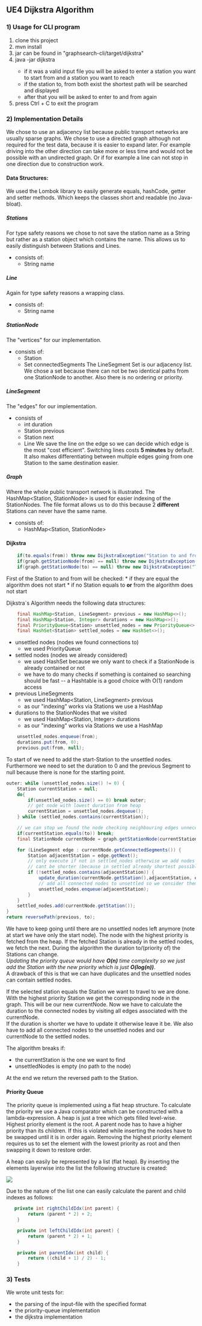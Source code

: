 ## UE4 Dijkstra Algorithm

### 1) Usage for CLI program

1) clone this project  
2) mvn install  
3) jar can be found in "graphsearch-cli/target/dijkstra"  
3) java -jar dijkstra <absolute path to input file>  
    * if it was a valid input file you will be asked to enter a station you want to start from and a station you want to reach
    * if the station to, from both exist the shortest path will be searched and displayed
    * after that you will be asked to enter to and from again
4) press Ctrl + C to exit the program


### 2) Implementation Details
We chose to use an adjacency list because public transport networks are usually sparse graphs.
We chose to use a directed graph although not required for the test data, because it is easier to expand later. For example 
driving into the other direction can take more or less time and would not be possible with an undirected graph. Or if for example a 
line can not stop in one direction due to construction work.

#### Data Structures:
We used the Lombok library to easily generate equals, hashCode, getter and setter methods.
Which keeps the classes short and readable (no Java-bloat).

##### Stations
For type safety reasons we chose to not save the station name as a String but rather as a station object which contains the name. This
allows us to easily distinguish between Stations and Lines.
* consists of:
    - String name  

##### Line
Again for type safety reasons a wrapping class.
* consists of:
    - String name

##### StationNode
The "vertices" for our implementation.
* consists of:
    - Station
    - Set<LineSegment> connectedSegments
The LineSegment Set is our adjacency list. We chose a set because there can not be two identical paths from one StationNode to another.
Also there is no ordering or priority.
    
##### LineSegment
The "edges" for our implementation.
* consists of  
    - int duration
    - Station previous
    - Station next
    - Line
We save the line on the edge so we can decide which edge is the most "cost efficient". Switching lines costs **5 minutes** by default.
It also makes differentiating between multiple edges going from one Station to the same destination easier.

##### Graph
Where the whole public transport network is illustrated. The HashMap<Station, StationNode> is used for easier indexing of the StationNodes.
The file format allows us to do this because 2 **different** Stations can never have the same name.
* consists of:
    - HashMap<Station, StationNode> 
        
#### Dijkstra
```Java
    if(to.equals(from)) throw new DijkstraException("Station to and from should not be equal.");
    if(graph.getStationNode(from) == null) throw new DijkstraException("The station you want to travel from does not exist.");
    if(graph.getStationNode(to) == null) throw new DijkstraException("The station you want to travel to does not exist.");
``` 
First of the Station to and from will be checked:
    * if they are equal the algorithm does not start
    * if no Station equals to **or** from the algorithm does not start
    

Dijkstra`s Algorithm needs the following data structures:
```Java
    final HashMap<Station, LineSegment> previous = new HashMap<>();
    final HashMap<Station, Integer> durations = new HashMap<>();
    final PriorityQueue<Station> unsettled_nodes = new PriorityQueue<>((s1, s2) -> durations.get(s1).compareTo(durations.get(s2)));
    final HashSet<Station> settled_nodes = new HashSet<>();
```
 - unsettled nodes (nodes we found connections to)
    * we used PriorityQueue<Station>
 - settled nodes (nodes we already considered)
    * we used HashSet<Station> because we only want to check if a StationNode is already contained or not
    * we have to do many checks if something is contained so searching should be fast -- a Hashtable is a good choice with O(1) random access
 - previous LineSegments
    * we used HashMap<Station, LineSegment> previous
    * as our "indexing" works via Stations we use a HashMap
 - durations to the StationNodes that we visited
    * we used HashMap<Station, Integer> durations
    * as our "indexing" works via Stations we use a HashMap
    
```Java
    unsettled_nodes.enqueue(from);
    durations.put(from, 0);
    previous.put(from, null);
```
To start of we need to add the start-Station to the unsettled nodes. Furthermore we need to set the duration to 0
and the previous Segment to null because there is none for the starting point.

```Java
outer: while (unsettled_nodes.size() != 0) {
    Station currentStation = null;
    do{
        if(unsettled_nodes.size() == 0) break outer;
        // get node with lowest duration from heap
        currentStation = unsettled_nodes.dequeue();
    } while (settled_nodes.contains(currentStation));

    // we can stop we found the node checking neighbouring edges unnecessary
    if(currentStation.equals(to)) break;
    final StationNode currentNode = graph.getStationNode(currentStation);

    for (LineSegment edge : currentNode.getConnectedSegments()) {
        Station adjacentStation = edge.getNext();
        // only execute if not in settled_nodes otherwise we add nodes multiple times + updating duration here is unnecessary
        // cant be shorter (because in settled already shortest possible (because we are always take shortest duration unsettled node next)
        if (!settled_nodes.contains(adjacentStation)) {
            update_duration(currentNode.getStation(),adjacentStation, edge, durations, previous);
            // add all connected nodes to unsettled so we consider them
            unsettled_nodes.enqueue(adjacentStation);
        }
    }
    settled_nodes.add(currentNode.getStation());
}
return reversePath(previous, to);
```
We have to keep going until there are no unsettled nodes left anymore (note at start we have only the start node).
The node with the highest priority is fetched from the heap. If the fetched Station is already in the
settled nodes, we fetch the next.
During the algorithm the duration to/(priority of) the Stations can change.  
_Updating the priority queue would have **O(n)** time complexity so we just add the Station with the new priority
which is just **O(log(n))**_.   
A drawback of this is that we can have duplicates and the unsettled nodes can contain
settled nodes.

If the selected station equals the Station we want to travel to we are done.  
With the highest priority Station we get the corresponding node in the graph. This will be our new currentNode.
Now we have to calculate the duration to the connected nodes by visiting all edges associated with the currentNode.  
If the duration is shorter we have to update it otherwise leave it be. We also have to add all connected nodes to the 
unsettled nodes and our currentNode to the settled nodes.

The algorithm breaks if:
* the currentStation is the one we want to find
* unsettledNodes is empty (no path to the node) 

At the end we return the reversed path to the Station.

#### Priority Queue
The priority queue is implemented using a flat heap structure. To calculate the priority we use a Java comparator which 
can be constructed with a lambda-expression. A heap is just a tree which gets filled level-wise. Highest priority element 
is the root. A parent node has to have a higher priority than its children. 
If this is violated while inserting the nodes have to be swapped until it is in order again.
Removing the highest priority element requires us to set the element with the lowest priority as root and then swapping
it down to restore order.

A heap can easily be represented by a list (flat heap). By inserting the elements layerwise into the list the following
structure is created:

![](doc/flat_heap.png)

Due to the nature of the list one can easily calculate the parent and child indexes as follows:
```Java
   private int rightChildIdx(int parent) {
        return (parent * 2) + 2;
    }

    private int leftChildIdx(int parent) {
        return (parent * 2) + 1;
    }

    private int parentIdx(int child) {
        return ((child + 1) / 2) - 1;
    }
```
 
### 3) Tests
We wrote unit tests for:
   * the parsing of the input-file with the specified format
   * the priority-queue implementation
   * the dijkstra implementation